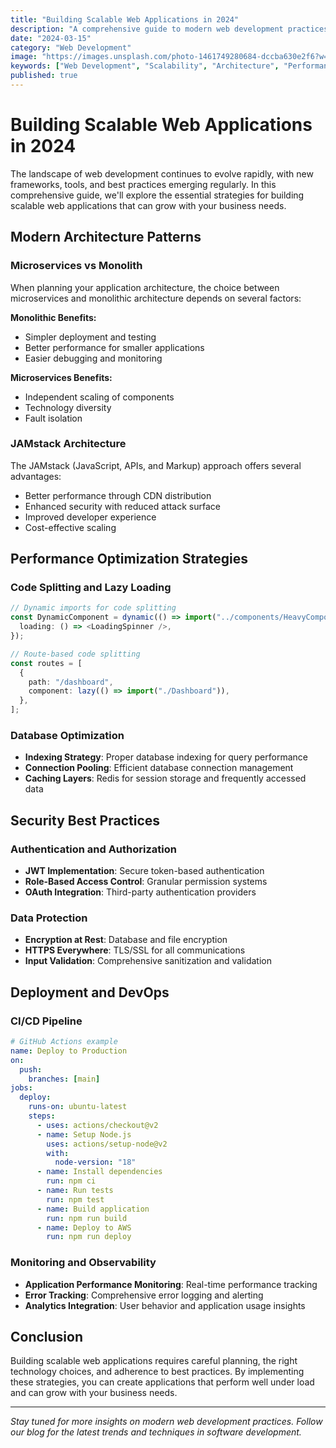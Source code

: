 ```yaml
---
title: "Building Scalable Web Applications in 2024"
description: "A comprehensive guide to modern web development practices, from architecture decisions to deployment strategies."
date: "2024-03-15"
category: "Web Development"
image: "https://images.unsplash.com/photo-1461749280684-dccba630e2f6?w=800&h=600&fit=crop"
keywords: ["Web Development", "Scalability", "Architecture", "Performance"]
published: true
---
```


# Building Scalable Web Applications in 2024

The landscape of web development continues to evolve rapidly, with new frameworks, tools, and best practices emerging regularly. In this comprehensive guide, we'll explore the essential strategies for building scalable web applications that can grow with your business needs.

## Modern Architecture Patterns

### Microservices vs Monolith

When planning your application architecture, the choice between microservices and monolithic architecture depends on several factors:

**Monolithic Benefits:**

- Simpler deployment and testing
- Better performance for smaller applications
- Easier debugging and monitoring

**Microservices Benefits:**

- Independent scaling of components
- Technology diversity
- Fault isolation

### JAMstack Architecture

The JAMstack (JavaScript, APIs, and Markup) approach offers several advantages:

- Better performance through CDN distribution
- Enhanced security with reduced attack surface
- Improved developer experience
- Cost-effective scaling

## Performance Optimization Strategies

### Code Splitting and Lazy Loading

```typescript
// Dynamic imports for code splitting
const DynamicComponent = dynamic(() => import("../components/HeavyComponent"), {
  loading: () => <LoadingSpinner />,
});

// Route-based code splitting
const routes = [
  {
    path: "/dashboard",
    component: lazy(() => import("./Dashboard")),
  },
];
```

### Database Optimization

- **Indexing Strategy**: Proper database indexing for query performance
- **Connection Pooling**: Efficient database connection management
- **Caching Layers**: Redis for session storage and frequently accessed data

## Security Best Practices

### Authentication and Authorization

- **JWT Implementation**: Secure token-based authentication
- **Role-Based Access Control**: Granular permission systems
- **OAuth Integration**: Third-party authentication providers

### Data Protection

- **Encryption at Rest**: Database and file encryption
- **HTTPS Everywhere**: TLS/SSL for all communications
- **Input Validation**: Comprehensive sanitization and validation

## Deployment and DevOps

### CI/CD Pipeline

```yaml
# GitHub Actions example
name: Deploy to Production
on:
  push:
    branches: [main]
jobs:
  deploy:
    runs-on: ubuntu-latest
    steps:
      - uses: actions/checkout@v2
      - name: Setup Node.js
        uses: actions/setup-node@v2
        with:
          node-version: "18"
      - name: Install dependencies
        run: npm ci
      - name: Run tests
        run: npm test
      - name: Build application
        run: npm run build
      - name: Deploy to AWS
        run: npm run deploy
```

### Monitoring and Observability

- **Application Performance Monitoring**: Real-time performance tracking
- **Error Tracking**: Comprehensive error logging and alerting
- **Analytics Integration**: User behavior and application usage insights

## Conclusion

Building scalable web applications requires careful planning, the right technology choices, and adherence to best practices. By implementing these strategies, you can create applications that perform well under load and can grow with your business needs.

---

_Stay tuned for more insights on modern web development practices. Follow our blog for the latest trends and techniques in software development._
